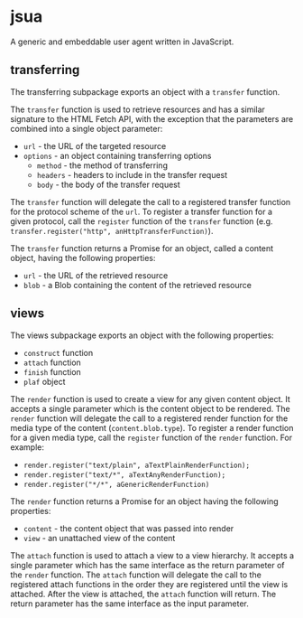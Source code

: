 # jsua
A generic and embeddable user agent written in JavaScript.

## transferring

The transferring subpackage exports an object with a `transfer` function.

The `transfer` function is used to retrieve resources and has a similar signature to the HTML Fetch API, with the exception that the parameters are combined into a single object parameter:

* `url` - the URL of the targeted resource
* `options` - an object containing transferring options
  * `method` - the method of transferring
  * `headers` - headers to include in the transfer request
  * `body` - the body of the transfer request

The `transfer` function will delegate the call to a registered transfer function for the protocol scheme of the `url`. To register a transfer function for a given protocol, call the `register` function of the `transfer` function (e.g. `transfer.register("http", anHttpTransferFunction)`).

The `transfer` function returns a Promise for an object, called a content object, having the following properties:

* `url` - the URL of the retrieved resource
* `blob` - a Blob containing the content of the retrieved resource

## views

The views subpackage exports an object with the following properties:

* `construct` function
* `attach` function
* `finish` function
* `plaf` object

The `render` function is used to create a view for any given content object. It accepts a single parameter which is the content object to be rendered. The `render` function will delegate the call to a registered render function for the media type of the content (`content.blob.type`). To register a render function for a given media type, call the `register` function of the `render` function. For example:

* `render.register("text/plain", aTextPlainRenderFunction);`
* `render.register("text/*", aTextAnyRenderFunction);`
* `render.register("*/*", aGenericRenderFunction)`

The `render` function returns a Promise for an object having the following properties:

* `content` - the content object that was passed into render
* `view` - an unattached view of the content

The `attach` function is used to attach a view to a view hierarchy. It accepts a single parameter which has the same interface as the return parameter of the `render` function. The `attach` function will delegate the call to the registered attach functions in the order they are registered until the view is attached. After the view is attached, the `attach` function will return. The return parameter has the same interface as the input parameter.
